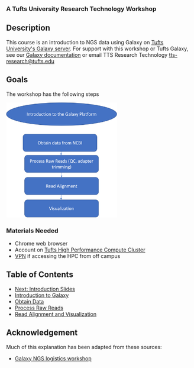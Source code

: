 ### A Tufts University Research Technology Workshop

## Description
This course is an introduction to NGS data using Galaxy on [Tufts University's Galaxy server](https://galaxy.cluster.tufts.edu). 
For support with this workshop or Tufts Galaxy, see our [Galaxy documentation](https://it.tufts.edu/research-technology/bioinformatics/tufts-galaxy) or email TTS Research Technology [tts-research@tufts.edu](mailto:tts-research@tufts.edu)

## Goals

The workshop has the following steps

<img src="img/intro/workflow.png" width="300">

### Materials Needed
- Chrome web browser
- Account on [Tufts High Performance Compute Cluster](https://it.tufts.edu/research-technology/high-performance-computing)
- [VPN](https://access.tufts.edu/vpn) if accessing the HPC from off campus

## Table of Contents
- [Next: Introduction Slides](../slides/workshop_22Nov21.pdf)
- [Introduction to Galaxy](lessons/00_Galaxy_introduction.md)
- [Obtain Data](lessons/01_Obtain_Data.md)
- [Process Raw Reads](lessons/02_Process_raw_reads.md)
- [Read Alignment and Visualization](lessons/03_Read_alignment.md)


## Acknowledgement
Much of this explanation has been adapted from these sources:
- [Galaxy NGS logistics workshop](https://training.galaxyproject.org/training-material/topics/introduction/tutorials/galaxy-intro-ngs-data-managment/)